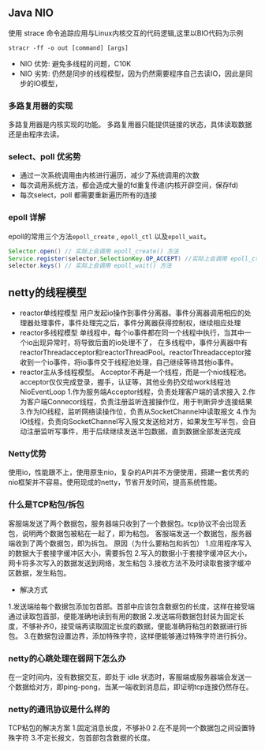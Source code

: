 ## Java NIO

使用 strace 命令追踪应用与Linux内核交互的代码逻辑,这里以BIO代码为示例

```shell
stracr -ff -o out [command] [args]
```

+ NIO 优势: 避免多线程的问题，C10K
+ NIO 劣势: 仍然是同步的线程模型，因为仍然需要程序自己去读IO，因此是同步的IO模型，

### 多路复用器的实现
 
多路复用器是内核实现的功能。 多路复用器只能提供链接的状态，具体读取数据还是由程序去读。


### select、poll 优劣势
+ 通过一次系统调用由内核进行遍历，减少了系统调用的次数
+ 每次调用系统方法，都会造成大量的fd重复传递(内核开辟空间，保存fd)
+ 每次select，poll 都需要重新遍历所有的连接

### epoll 详解

epoll的常用三个方法`epoll_create` , `epoll_ctl` 以及`epoll_wait`。

```java
Selector.open() // 实际上会调用 epoll_create() 方法
Service.register(selector,SelectionKey.OP_ACCEPT) //实际上会调用 epoll_ctl
selector.keys() // 实际上会调用 epoll_wait() 方法
```


## netty的线程模型

+ reactor单线程模型
用户发起io操作到事件分离器。事件分离器调用相应的处理器处理事件，事件处理完之后，事件分离器获得控制权，继续相应处理
+ reactor多线程模型
单线程中，每个io事件都在同一个线程中执行，当其中一个io出现异常时，将导致后面的io处理不了，
在多线程中，事件分离器中有reactorThreadacceptor和reactorThreadPool。reactorThreadacceptor接收到一个io事件，将io事件交于线程池处理，自己继续等待其他io事件。
+ reactor主从多线程模型。
Acceptor不再是一个线程，而是一个nio线程池。acceptor仅仅完成登录，握手，认证等，其他业务扔交给work线程池 NioEventLoop
1.作为服务端Acceptor线程，负责处理客户端的请求接入
2.作为客户端Connecor线程，负责注册监听连接操作位，用于判断异步连接结果
3.作为IO线程，监听网络读操作位，负责从SocketChannel中读取报文
4.作为IO线程，负责向SocketChannel写入报文发送给对方，如果发生写半包，会自动注册监听写事件，用于后续继续发送半包数据，直到数据全部发送完成



### Netty优势


使用io，性能跟不上，使用原生nio，复杂的API并不方便使用，搭建一套优秀的nio框架并不容易。使用现成的netty，节省开发时间，提高系统性能。



### 什么是TCP粘包/拆包

客服端发送了两个数据包，服务器端只收到了一个数据包。tcp协议不会出现丢包，说明两个数据包被粘在一起了，即为粘包。
客服端发送一个数据包，服务器端收到了两个数据包，即为拆包。
原因（为什么要粘包和拆包）
1.应用程序写入的数据大于套接字缓冲区大小，需要拆包
2.写入的数据小于套接字缓冲区大小，网卡将多次写入的数据发送到网络，发生粘包
3.接收方法不及时读取套接字缓冲区数据，发生粘包。


+ 解决方式

1.发送端给每个数据包添加包首部。首部中应该包含数据包的长度，这样在接受端通过读取包首部，便能准确地读到有用的数据
2.发送端将数据包封装为固定长度，不够补齐0，接受端再读取固定长度的数据，便能准确将粘包的数据进行拆包。
3.在数据包设置边界，添加特殊字符，这样便能够通过特殊字符进行拆分。



### netty的心跳处理在弱网下怎么办

在一定时间内，没有数据交互，即处于 idle 状态时，客服端或服务器端会发送一个数据给对方，即ping-pong，当某一端收到消息后，即证明tcp连接仍然存在。

### netty的通讯协议是什么样的

TCP粘包的解决方案
1.固定消息长度，不够补0
2.在不是同一个数据包之间设置特殊字符
3.不定长报文，包首部包含数据的长度。

